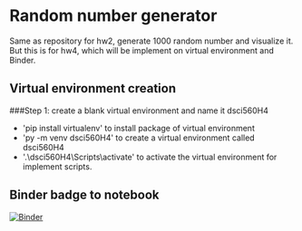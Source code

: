 # Random number generator
Same as repository for hw2, generate 1000 random number and visualize it. But this is for hw4, which will be implement on virtual environment and Binder.

## Virtual environment creation
###Step 1: create a blank virtual environment and name it dsci560H4
- 'pip install virtualenv' to install package of virtual environment
- 'py -m venv dsci560H4' to create a virtual environment called dsci560H4
- '.\dsci560H4\Scripts\activate' to activate the virtual environment for implement scripts.


## Binder badge to notebook
[![Binder](https://mybinder.org/badge_logo.svg)](https://mybinder.org/v2/gh/yanghaoxixi/dsci560H4_random_number/main?filepath=run_visualization.ipynb)
